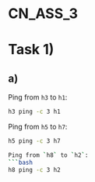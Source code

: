 # CN_ASS_3

# Task 1)

## a)

Ping from `h3` to `h1`:
```bash
h3 ping -c 3 h1
```

Ping from `h5` to `h7`:
```bash
h5 ping -c 3 h7

Ping from `h8` to `h2`:
```bash
h8 ping -c 3 h2
